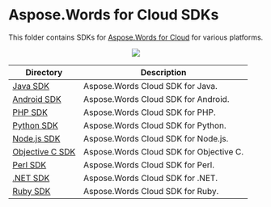 # Aspose.Words for Cloud SDKs
This folder contains SDKs for [Aspose.Words for Cloud](http://www.aspose.com/cloud/word-api.aspx) for various platforms.

<p align="center">
  <a title="Download ZIP" href="https://github.com/aspose-words/Aspose.Words-for-Cloud/archive/master.zip">
	<img src="http://i.imgur.com/hwNhrGZ.png" />
  </a>
</p>

Directory | Description
--------- | -----------
[Java SDK](Aspose.Words-Cloud-SDK-for-Java)  |  Aspose.Words Cloud SDK for Java.
[Android SDK](Aspose.Words-Cloud-SDK-for-Android) | Aspose.Words Cloud SDK for Android.
[PHP SDK](Aspose.Words-Cloud-SDK-for-PHP)  | Aspose.Words Cloud SDK for PHP.
[Python SDK](Aspose.Words-Cloud-SDK-for-Python) | Aspose.Words Cloud SDK for Python.
[Node.js SDK](Aspose.Words-Cloud-SDK-for-NodeJS) | Aspose.Words Cloud SDK for Node.js.
[Objective C SDK](Aspose.Words-Cloud-SDK-for-ObjectiveC) | Aspose.Words Cloud SDK for Objective C. 
[Perl SDK](Aspose.Words-Cloud-SDK-for-Perl) | Aspose.Words Cloud SDK for Perl.
[.NET SDK](Aspose.Words-Cloud-SDK-for-.NET) | Aspose.Words Cloud SDK for .NET.
[Ruby SDK](Aspose.Words-Cloud-SDK-for-Ruby) | Aspose.Words Cloud SDK for Ruby.

